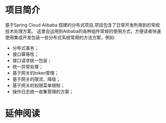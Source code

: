 # 项目简介

基于Spring Cloud Alibaba 搭建的分布式项目,项目包含了日常开发所用到的常规技术处理方案。
这里会运用到Alibaba的各种组件常规的使用方式，方便读者快速使用集成开发包装一些分布式系统常用的方法方案，例如:

- 分布式事务；
- 接口幂等性；
- 接口请求统一包装；
- 统一异常处理；
- 基于网关的token管理；
- 基于网关的限流、降级；
- 基于网关的权限菜单限制；
- 操作日志统一收集管理的方案；


# 延伸阅读